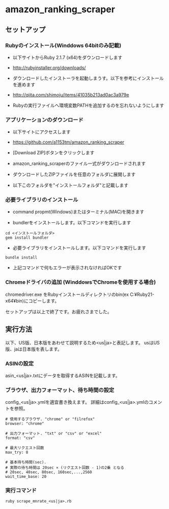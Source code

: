 # amazon_ranking_scraper

## セットアップ

### Rubyのインストール(Winddows 64bitのみ記載)

- 以下サイトからRuby 2.1.7 (x64)をダウンロードします
 - http://rubyinstaller.org/downloads/

- ダウンロードしたインストーラを起動しまうす。以下を参考にインストールを進めます
 - http://qiita.com/shimoju/items/41035b213ad0ac3a979e
 - Rubyの実行ファイルへ環境変数PATHを追加するのを忘れないようにします

### アプリケーションのダウンロード

- 以下サイトにアクセスします
 - https://github.com/a1153tm/amazon_ranking_scraper

- [Download ZIP]ボタンをクリックします
 - amazon_ranking_scraperのファイル一式がダウンロードされます

- ダウンロードしたZIPファイルを任意のフォルダに展開します
 - 以下このフォルダを"インストールフォルダ"と記載します

### 必要ライブラリのインストール

- command propmt(Windows)またはターミナル(MAC)を開きます

- bundlerをインストールします。以下コマンドを実行します

```
cd <インストールフォルダ>
gem install bundler
```

- 必要ライブラリをインストールします。以下コマンドを実行します

```
bundle install
```

- 上記コマンドで何もエラーが表示されなければOKです

### Chromeドライバの追加 (WinddowsでChromeを使用する場合)
chromedriver.exe をRubyインストールディレクトリのbin(ex C:¥Ruby21-x64¥bin)にコピーします。

セットアップは以上で終了です。お疲れさまでした。

## 実行方法

以下、US版、日本版をあわせて説明するため<us|ja>と表記します。
usはUS版、jaは日本版を表します。

### ASINの設定
asin_<us|ja>.txtにデータを取得するASINを記載します。

### ブラウザ、出力フォーマット、待ち時間の設定
config_<us|ja>.ymlを適宜書き換えます。 詳細はconfig_<us|ja>.ymlのコメントを参照。

```
# 使用するブラウザ. "chrome" or "filrefox"
browser: "chrome"

# 出力フォーマット. "txt" or "csv" or "excel"
format: "csv"

# 最大リクエスト回数
max_try: 8

# 基本待ち時間(sec).
# 実際の待ち時間は 20sec × (リクエスト回数 - 1)の2乗 となる
# 20sec, 40sec, 80sec, 160sec,...,2560
wait_time_base: 20
```

### 実行コマンド
```
ruby scrape_mnrate_<us|ja>.rb
```

